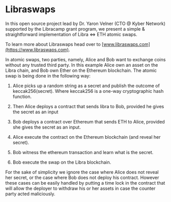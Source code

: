# Libraswaps

In this open source project lead by Dr. Yaron Velner (CTO @ Kyber Network) supported by the Libracamp grant program,
we present a simple & straightforward implementation of Libra ⇔ ETH atomic swaps.

To learn more about Libraswaps head over to [www.libraswaps.com](https://www.libraswaps.com).

In atomic swaps, two parties, namely, Alice and Bob want to exchange coins without any trusted third party.
In this example Alice own an asset on the Libra chain, and Bob own Ether on the Ethereum blockchain.
The atomic swap is being done in the following way:

1. Alice picks up a random string as a secret and publish the outcome of keccak256(secret). Where keccak256 is a one-way cryptographic hash function.

2. Then Alice deploys a contract that sends libra to Bob, provided he gives the secret as an input

3. Bob deploys a contract over Ethereum that sends ETH to Alice, provided she gives the secret as an input.

4. Alice execute the contract on the Ethereum blockchain (and reveal her secret).

5. Bob witness the ethereum transaction and learn what is the secret.

6. Bob execute the swap on the Libra blockchain.

For the sake of simplicity we ignore the case where Alice does not reveal her secret, or the case where Bob does not deploy his contract. However these cases can be easily handled by putting a time lock in the contract that will allow the deployer to withdraw his or her assets in case the counter party acted maliciously.



